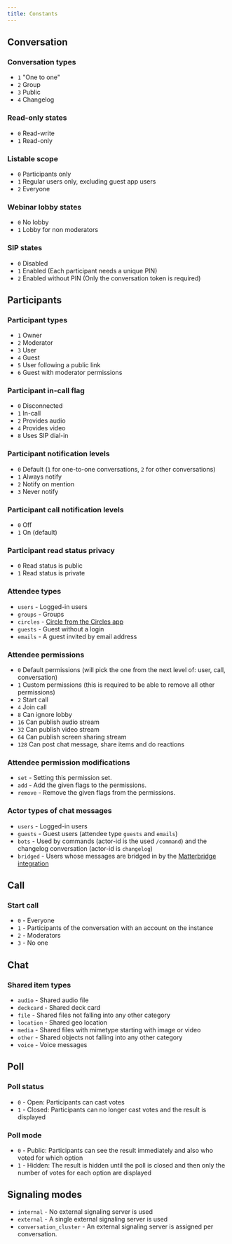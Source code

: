 ```yaml
---
title: Constants
---
```


## Conversation

### Conversation types
* `1` "One to one"
* `2` Group
* `3` Public
* `4` Changelog

### Read-only states
* `0` Read-write
* `1` Read-only

### Listable scope
* `0` Participants only
* `1` Regular users only, excluding guest app users
* `2` Everyone

### Webinar lobby states
* `0` No lobby
* `1` Lobby for non moderators

### SIP states
* `0` Disabled
* `1` Enabled (Each participant needs a unique PIN)
* `2` Enabled without PIN (Only the conversation token is required)

## Participants

### Participant types
* `1` Owner
* `2` Moderator
* `3` User
* `4` Guest
* `5` User following a public link
* `6` Guest with moderator permissions

### Participant in-call flag
* `0` Disconnected
* `1` In-call
* `2` Provides audio
* `4` Provides video
* `8` Uses SIP dial-in

### Participant notification levels
* `0` Default (`1` for one-to-one conversations, `2` for other conversations)
* `1` Always notify
* `2` Notify on mention
* `3` Never notify

### Participant call notification levels
* `0` Off
* `1` On (default)

### Participant read status privacy
* `0` Read status is public
* `1` Read status is private

### Attendee types
* `users` - Logged-in users
* `groups` - Groups
* `circles` - [Circle from the Circles app](https://github.com/nextcloud/circles)
* `guests` - Guest without a login
* `emails` - A guest invited by email address

### Attendee permissions
* `0` Default permissions (will pick the one from the next level of: user, call, conversation)
* `1` Custom permissions (this is required to be able to remove all other permissions)
* `2` Start call
* `4` Join call
* `8` Can ignore lobby
* `16` Can publish audio stream
* `32` Can publish video stream
* `64` Can publish screen sharing stream
* `128` Can post chat message, share items and do reactions

### Attendee permission modifications
* `set` - Setting this permission set.
* `add` - Add the given flags to the permissions.
* `remove` - Remove the given flags from the permissions.

### Actor types of chat messages
* `users` - Logged-in users
* `guests` - Guest users (attendee type `guests` and `emails`)
* `bots` - Used by commands (actor-id is the used `/command`) and the changelog conversation (actor-id is `changelog`)
* `bridged` - Users whose messages are bridged in by the [Matterbridge integration](matterbridge.md)

## Call

### Start call
* `0` - Everyone
* `1` - Participants of the conversation with an account on the instance
* `2` - Moderators
* `3` - No one

## Chat

### Shared item types
* `audio` - Shared audio file
* `deckcard` - Shared deck card
* `file` - Shared files not falling into any other category
* `location` - Shared geo location
* `media` - Shared files with mimetype starting with image or video
* `other` - Shared objects not falling into any other category
* `voice` - Voice messages

## Poll

### Poll status
* `0` - Open: Participants can cast votes
* `1` - Closed: Participants can no longer cast votes and the result is displayed

### Poll mode
* `0` - Public: Participants can see the result immediately and also who voted for which option
* `1` - Hidden: The result is hidden until the poll is closed and then only the number of votes for each option are displayed

## Signaling modes
* `internal` - No external signaling server is used
* `external` - A single external signaling server is used
* `conversation_cluster` - An external signaling server is assigned per conversation.

